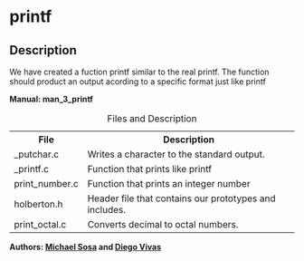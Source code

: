 <h1>printf</h1>
<h2>Description</h2>
<p>We have created a fuction printf similar to the real printf. The function should product an output acording to a specific format just like printf</p>
<strong>Manual: man_3_printf</strong>
<br>
<table style="width:100%">
<caption>Files and Description</caption>
 <tr>
    <th>File</th>
    <th>Description</th>
  </tr>
  <tr>
    <td>_putchar.c</td>
    <td>Writes a character to the standard output.</td>
  </tr>
  <tr>
    <td>_printf.c</td>
    <td>Function that prints like printf</td>
  </tr>
  <tr>
    <td>print_number.c</td>
    <td>Function that prints an integer number</td>
  </tr>
  <tr>
    <td>holberton.h</td>
    <td>Header file that contains our prototypes and includes.</td>
  </tr>
  <tr>
	<td>print_octal.c</td>
	<td>Converts decimal to octal numbers.</td>
  </tr>
</table>
<strong>Authors: <a href="https://twitter.com/micael_sosa" target="_blank">Michael Sosa</a> and <a href="https://twitter.com/rdiegovivas" target="_blank">Diego Vivas</a></strong>
